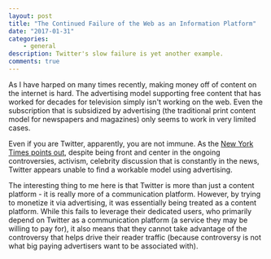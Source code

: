 ```yaml
---
layout: post
title: "The Continued Failure of the Web as an Information Platform"
date: "2017-01-31"
categories:
    - general
description: Twitter's slow failure is yet another example.
comments: true
---
```

As I have harped on many times recently, making money off of content on the internet is hard. The advertising model supporting free content that has worked for decades for television simply isn't working on the web. Even the subscription that is subsidized by advertising (the traditional print content model for newspapers and magazines) only seems to work in very limited cases.

Even if you are Twitter, apparently, you are not immune. As the [New York Times points out](https://www.nytimes.com/2017/01/31/technology/daily-report-the-revolution-will-be-unprofitably-tweeted.html), despite being front and center in the ongoing controversies, activism, celebrity discussion that is constantly in the news, Twitter appears unable to find a workable model using advertising.

The interesting thing to me here is that Twitter is more than just a content platform - it is really more of a communication platform. However, by trying to monetize it via advertising, it was essentially being treated as a content platform. While this fails to leverage their dedicated users, who primarily depend on Twitter as a communication platform (a service they may be willing to pay for), it also means that they cannot take advantage of the controversy that helps drive their reader traffic (because controversy is not what big paying advertisers want to be associated with).